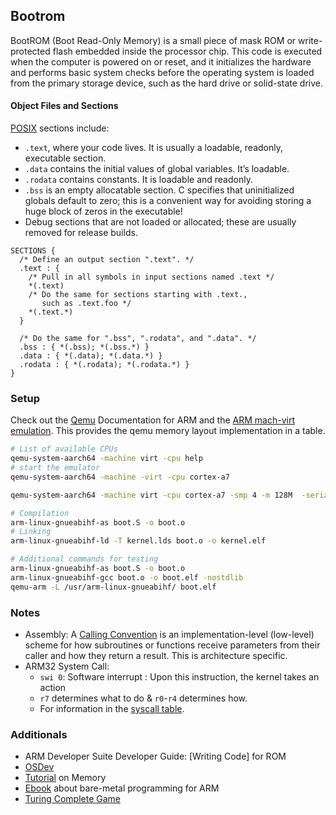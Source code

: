 ## Bootrom

BootROM (Boot Read-Only Memory) is a small piece of mask ROM or write-protected flash embedded inside the processor chip. This code is executed when the computer is powered on or reset, and it initializes the hardware and performs basic system checks before the operating system is loaded from the primary storage device, such as the hard drive or solid-state drive.

#### Object Files and Sections

[POSIX]() sections include:

- `.text`, where your code lives. It is usually a loadable, readonly, executable section.
- `.data` contains the initial values of global variables. It’s loadable.
- `.rodata` contains constants. It is loadable and readonly.
- `.bss` is an empty allocatable section. C specifies that uninitialized globals default to zero; this is a convenient way for avoiding storing a huge block of zeros in the executable!
- Debug sections that are not loaded or allocated; these are usually removed for release builds.

```
SECTIONS {
  /* Define an output section ".text". */
  .text : {
    /* Pull in all symbols in input sections named .text */
    *(.text)
    /* Do the same for sections starting with .text.,
       such as .text.foo */
    *(.text.*)
  }

  /* Do the same for ".bss", ".rodata", and ".data". */
  .bss : { *(.bss); *(.bss.*) }
  .data : { *(.data); *(.data.*) }
  .rodata : { *(.rodata); *(.rodata.*) }
}
```

### Setup 

Check out the [Qemu](https://wiki.qemu.org/Documentation/Platforms/ARM) Documentation for ARM and the [ARM mach-virt emulation](https://github.com/qemu/qemu/blob/master/hw/arm/virt.c). 
This provides the qemu memory layout implementation in a table.

```bash
# List of available CPUs
qemu-system-aarch64 -machine virt -cpu help
# start the emulator
qemu-system-aarch64 -machine -virt -cpu cortex-a7

qemu-system-aarch64 -machine virt -cpu cortex-a7 -smp 4 -m 128M  -serial mon:stdio -bios none -kernel kernel.elf
```

```bash
# Compilation 
arm-linux-gnueabihf-as boot.S -o boot.o
# Linking
arm-linux-gnueabihf-ld -T kernel.lds boot.o -o kernel.elf
```

```bash
# Additional commands for testing
arm-linux-gnueabihf-as boot.S -o boot.o
arm-linux-gnueabihf-gcc boot.o -o boot.elf -nostdlib
qemu-arm -L /usr/arm-linux-gnueabihf/ boot.elf
```

### Notes
- Assembly: A [Calling Convention](https://en.wikipedia.org/wiki/Calling_convention) is an implementation-level (low-level) scheme for how subroutines or functions receive parameters from their caller and how they return a result. This is architecture specific.
- ARM32 System Call: 
    - `swi 0`: Software interrupt : Upon this instruction, the kernel takes an action
    - `r7` determines what to do & `r0`-`r4` determines how. 
    - For information in the [syscall table](https://chromium.googlesource.com/chromiumos/docs/+/master/constants/syscalls.md#arm-32_bit_EABI).

### Additionals

- ARM Developer Suite Developer Guide: [Writing Code] for ROM
- [OSDev](https://wiki.osdev.org/Expanded_Main_Page)
- [Tutorial](https://www.cs.ucr.edu/~csong/cs153/20f/lab0.html) on Memory
- [Ebook](https://github.com/umanovskis/baremetal-arm/tree/master) about bare-metal programming for ARM
- [Turing Complete Game](https://turingcomplete.game/)
